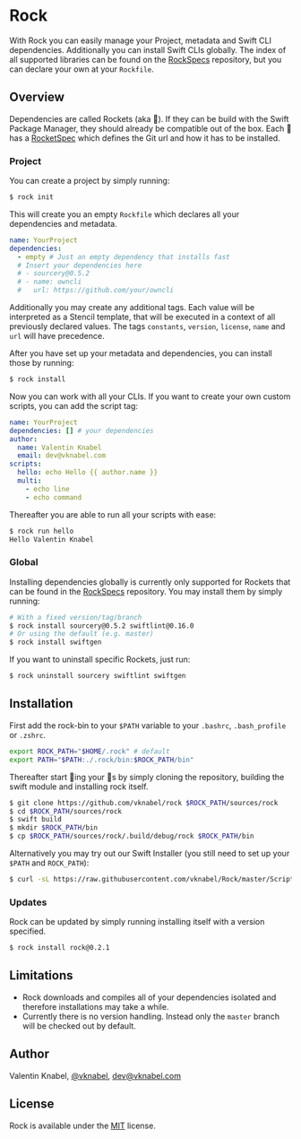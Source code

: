 # Rock

With Rock you can easily manage your Project, metadata and Swift CLI dependencies. Additionally you can install Swift CLIs globally.
The index of all supported libraries can be found on the [RockSpecs](https://github.com/vknabel/RockSpecs) repository,
but you can declare your own at your `Rockfile`.

## Overview

Dependencies are called Rockets (aka 🚀). If they can be build with the Swift Package Manager, they should already be compatible out of the box.
Each 🚀 has a [RocketSpec](https://github.com/vknabel/RockSpecs/blob/master/default.yaml) which defines the Git url and how it has to be installed.

### Project

You can create a project by simply running:

```bash
$ rock init
```

This will create you an empty `Rockfile` which declares all your dependencies and metadata.

```yaml
name: YourProject
dependencies:
  - empty # Just an empty dependency that installs fast
  # Insert your dependencies here
  # - sourcery@0.5.2
  # - name: owncli
  #   url: https://github.com/your/owncli
```

Additionally you may create any additional tags.
Each value will be interpreted as a Stencil template,
that will be executed in a context of all previously declared values.
The tags `constants`, `version`, `license`, `name` and `url` will have precedence.

After you have set up your metadata and dependencies, you can install those by running:

```bash
$ rock install
```

Now you can work with all your CLIs. If you want to create your own custom scripts, you can add the script tag:

```yaml
name: YourProject
dependencies: [] # your dependencies
author:
  name: Valentin Knabel
  email: dev@vknabel.com
scripts:
  hello: echo Hello {{ author.name }}
  multi:
    - echo line
    - echo command
```

Thereafter you are able to run all your scripts with ease:

```bash
$ rock run hello
Hello Valentin Knabel
```

### Global

Installing dependencies globally is currently only supported for Rockets that can be found in the [RockSpecs](https://github.com/vknabel/RockSpecs) repository.
You may install them by simply running:

```bash
# With a fixed version/tag/branch
$ rock install sourcery@0.5.2 swiftlint@0.16.0
# Or using the default (e.g. master)
$ rock install swiftgen
```

If you want to uninstall specific Rockets, just run:

```bash
$ rock uninstall sourcery swiftlint swiftgen
```

## Installation

First add the rock-bin to your `$PATH` variable to your `.bashrc`, `.bash_profile` or `.zshrc`.

```bash
export ROCK_PATH="$HOME/.rock" # default
export PATH="$PATH:./.rock/bin:$ROCK_PATH/bin"
```

Thereafter start 🎸ing your 🚀s by simply cloning the repository, building the swift module and installing rock itself.

```bash
$ git clone https://github.com/vknabel/rock $ROCK_PATH/sources/rock
$ cd $ROCK_PATH/sources/rock
$ swift build
$ mkdir $ROCK_PATH/bin
$ cp $ROCK_PATH/sources/rock/.build/debug/rock $ROCK_PATH/bin
```

Alternatively you may try out our Swift Installer (you still need to set up your `$PATH` and `ROCK_PATH`):

```bash
$ curl -sL https://raw.githubusercontent.com/vknabel/Rock/master/Scripts/Install.generated.swift | swift
```

### Updates

Rock can be updated by simply running installing itself with a version specified.
```bash
$ rock install rock@0.2.1
```

## Limitations

- Rock downloads and compiles all of your dependencies isolated and therefore installations may take a while.
- Currently there is no version handling. Instead only the `master` branch will be checked out by default.

## Author

Valentin Knabel, [@vknabel](https://twitter.com/vknabel), dev@vknabel.com

## License

Rock is available under the [MIT](LICENSE) license.
